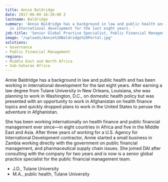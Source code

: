 ```yaml
---
title: Annie Baldridge
date: 2017-06-09 16:39:00 Z
lastname: Baldridge
summary: 'Annie Baldridge has a background in law and public health and has been working
  in international development for the last eight years. '
job-title: 'Senior Global Practice Specialist, Public Financial Management '
image: "/uploads/Annie%20Baldridge%20Portal.jpg"
solutions:
- Governance
- Public Financial Management
regions:
- Middle East and North Africa
- Sub-Saharan Africa
---
```


Annie Baldridge has a background in law and public health and has been working in international development for the last eight years. After earning a law degree from Tulane University in New Orleans, Louisiana, she was  planning to work in Washington, D.C., on domestic health policy but was presented with an opportunity to work in Afghanistan on health finance topics and quickly dropped plans to work in the United States to peruse the adventure in Afghanistan.  

She has been working internationally on health finance and public financial management ever since—in eight countries in Africa and five in the Middle East and Asia. After three years of working for a U.S. Agency for International Development contractor, Annie started a small business in Zambia working directly with the government on public financial management, and pharmaceutical supply chain issues. She joined DAI after consulting with the company for two years and is now is a senior global practice specialist for the public financial management team.

* J.D., Tulane University
* M.A., public health, Tulane University
